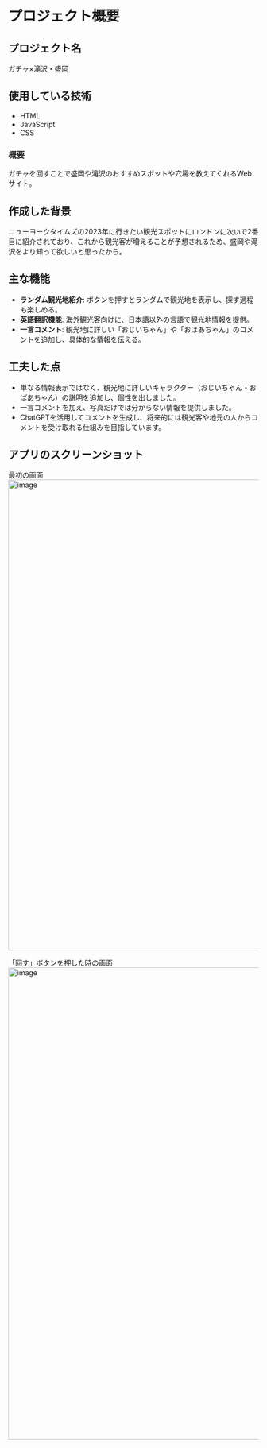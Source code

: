 

# プロジェクト概要
## プロジェクト名
ガチャ×滝沢・盛岡
## 使用している技術
- HTML
- JavaScript
- CSS
### 概要
ガチャを回すことで盛岡や滝沢のおすすめスポットや穴場を教えてくれるWebサイト。
## 作成した背景
ニューヨークタイムズの2023年に行きたい観光スポットにロンドンに次いで2番目に紹介されており、これから観光客が増えることが予想されるため、盛岡や滝沢をより知って欲しいと思ったから。
## 主な機能
- **ランダム観光地紹介**: ボタンを押すとランダムで観光地を表示し、探す過程も楽しめる。
- **英語翻訳機能**: 海外観光客向けに、日本語以外の言語で観光地情報を提供。
- **一言コメント**: 観光地に詳しい「おじいちゃん」や「おばあちゃん」のコメントを追加し、具体的な情報を伝える。
## 工夫した点
- 単なる情報表示ではなく、観光地に詳しいキャラクター（おじいちゃん・おばあちゃん）の説明を追加し、個性を出しました。
- 一言コメントを加え、写真だけでは分からない情報を提供しました。
- ChatGPTを活用してコメントを生成し、将来的には観光客や地元の人からコメントを受け取れる仕組みを目指しています。
## アプリのスクリーンショット
最初の画面
<img width="948" alt="image" src="https://github.com/tsuchida-y/TakizawaHackathon/assets/138351082/ed2b364f-7fb3-40eb-bf5e-22be02390952">

「回す」ボタンを押した時の画面
<img width="951" alt="image" src="https://github.com/tsuchida-y/TakizawaHackathon/assets/138351082/f9e6ce36-b661-4eda-9937-19a7ab0ea3e7">
